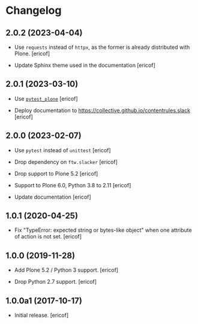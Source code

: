 # Changelog

## 2.0.2 (2023-04-04)


- Use `requests` instead of `httpx`, as the former is already distributed with Plone.
  [ericof]

- Update Sphinx theme used in the documentation
  [ericof]

## 2.0.1 (2023-03-10)


- Use [`pytest_plone`](https://pypi.org/project/pytest-plone/)
  [ericof]

- Deploy documentation to https://collective.github.io/contentrules.slack
  [ericof]



## 2.0.0 (2023-02-07)

- Use `pytest` instead of `unittest`
  [ericof]

- Drop dependency on `ftw.slacker`
  [ericof]

- Drop support to Plone 5.2
  [ericof]

- Support to Plone 6.0, Python 3.8 to 2.11
  [ericof]

- Update documentation
  [ericof]


## 1.0.1 (2020-04-25)

- Fix "TypeError: expected string or bytes-like object" when one attribute of action is not set.
  [ericof]


## 1.0.0 (2019-11-28)

- Add Plone 5.2 / Python 3 support.
  [ericof]

- Drop Python 2.7 support.
  [ericof]


## 1.0.0a1 (2017-10-17)

- Initial release.
  [ericof]
